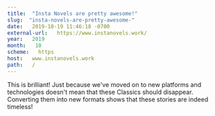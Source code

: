 ```yaml
---
title:  "Insta Novels are pretty awesome!" 
slug:  "insta-novels-are-pretty-awesome-" 
date:   2019-10-19 11:46:18 -0700 
external-url:   https://www.instanovels.work/ 
year:   2019 
month:   10 
scheme:   https 
host:   www.instanovels.work 
path:   / 
---
```


This is brilliant! Just because we've moved on to new platforms and technologies doesn't mean that these Classics should disappear. Converting them into new formats shows that these stories are indeed timeless!